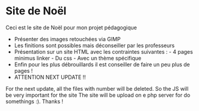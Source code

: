# Site de Noël

Ceci est le site de Noël pour mon projet pédagogique
- Présenter des images retouchées via GIMP
- Les finitions sont possibles mais déconseiller par les professeurs 
- Présentation sur un site HTML avec les contraintes suivantes :
        - 4 pages minimus linker
        - Du css 
        - Avec un thème spécifique
- Enfin pour les plus débrouillards il est conseiller de faire un peu plus de pages !
- ATTENTION NEXT UPDATE !!


For the next update, all the files with number will be deleted. So the JS will be very important for the site
The site will be upload on e php server for do somethings :). Thanks !